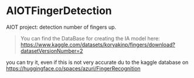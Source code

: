 # AIOTFingerDetection
AIOT project: detection number of fingers up. 

> You can find the DataBase for creating the IA model here:
https://www.kaggle.com/datasets/koryakinp/fingers/download?datasetVersionNumber=2

you can try it, even if this is not very accurate du to the kaggle database on https://huggingface.co/spaces/azuri/FingerRecognition
